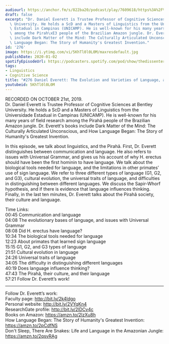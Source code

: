 ```yaml
---
audiourl: https://anchor.fm/s/822ba20/podcast/play/7609618/https%3A%2F%2Fd3ctxlq1ktw2nl.cloudfront.net%2Fproduction%2F2019-9-25%2F30945253-44100-2-be9e04409760b.m4a
draft: false
excerpt: "Dr. Daniel Everett is Trustee Professor of Cognitive Sciences at Bentley\
  \ University. He holds a ScD and a Masters of Linguistics from the Universidade\
  \ Estadual in Campinas (UNICAMP). He is well-known for his many years of field research\
  \ among the Pirah\xE3 people of the Brazilian Amazon jungle. Dr. Everett's books\
  \ include Dark Matter of the Mind: The Culturally Articulated Unconscious, and How\
  \ Language Began: The Story of Humanity's Greatest Invention."
id: '276'
image: https://i.ytimg.com/vi/5KhTl0l0L0M/maxresdefault.jpg
publishDate: 2020-01-02
spotifyEpisodeUrl: https://podcasters.spotify.com/pod/show/thedissenter/episodes/276-Daniel-Everett-The-Evolution-and-Varieties-of-Language--and-the-Pirah-e86nqi
tags:
- Linguistics
- Cognitive Science
title: "#276 Daniel Everett: The Evolution and Varieties of Language, and the Pirah\xE3"
youtubeid: 5KhTl0l0L0M
---
```

<div class="timelinks">

RECORDED ON OCTOBER 21st, 2019.  
Dr. Daniel Everett is Trustee Professor of Cognitive Sciences at Bentley University. He holds a ScD and a Masters of Linguistics from the Universidade Estadual in Campinas (UNICAMP). He is well-known for his many years of field research among the Pirahã people of the Brazilian Amazon jungle. Dr. Everett's books include Dark Matter of the Mind: The Culturally Articulated Unconscious, and How Language Began: The Story of Humanity's Greatest Invention.

In this episode, we talk about linguistics, and the Pirahã. First, Dr. Everett distinguishes between communication and language. He also refers to issues with Universal Grammar, and gives us his account of why H. erectus should have been the first hominin to have language. We talk about the biological tools needed for language, and the limitations in other primates’ use of sign language. We refer to three different types of language (G1, G2, and G3), cultural evolution, the universal traits of language, and difficulties in distinguishing between different languages. We discuss the Sapir-Whorf hypothesis, and if there is evidence that language influences thinking. Finally, in the last ten minutes, Dr. Everett talks about the Pirahã society, their culture and language.

Time Links:  
<time>00:45</time> Communication and language  
<time>04:08</time> The evolutionary bases of language, and issues with Universal Grammar  
<time>08:08</time> Did H. erectus have language?    
<time>10:34</time> The biological tools needed for language   
<time>12:23</time> About primates that learned sign language  
<time>15:15</time> G1, G2, and G3 types of language   
<time>21:51</time> Cultural evolution in language  
<time>24:26</time> Universal traits of language  
<time>34:05</time> The difficulty in distinguishing different languages  
<time>40:19</time> Does language influence thinking?  
<time>47:43</time> The Pirahã, their culture, and their language   
<time>57:21</time> Follow Dr. Everett’s work!

---

Follow Dr. Everett’s work:  
Faculty page: http://bit.ly/2k4ldgo  
Personal website: http://bit.ly/2VYqKn4  
ResearchGate profile: http://bit.ly/2lDCv4c  
Books on Amazon: https://amzn.to/2lzXu8h  
How Language Began: The Story of Humanity's Greatest Invention: https://amzn.to/2pCdfNS  
Don't Sleep, There Are Snakes: Life and Language in the Amazonian Jungle: https://amzn.to/2qsvRAg
</div>

